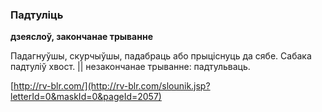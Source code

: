 ### Падтуліць
**дзеяслоў, закончанае трыванне**

Падагнуўшы, скурчыўшы, падабраць або прыціснуць да сябе. Сабака падтуліў хвост. || незакончанае трыванне: падтульваць.

<a rel="author">[http://rv-blr.com/](http://rv-blr.com/slounik.jsp?letterId=0&maskId=0&pageId=2057)</a>
